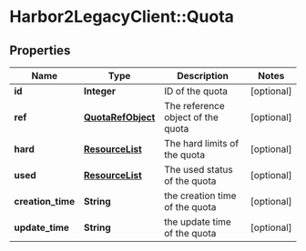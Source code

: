 # Harbor2LegacyClient::Quota

## Properties
Name | Type | Description | Notes
------------ | ------------- | ------------- | -------------
**id** | **Integer** | ID of the quota | [optional] 
**ref** | [**QuotaRefObject**](QuotaRefObject.md) | The reference object of the quota | [optional] 
**hard** | [**ResourceList**](ResourceList.md) | The hard limits of the quota | [optional] 
**used** | [**ResourceList**](ResourceList.md) | The used status of the quota | [optional] 
**creation_time** | **String** | the creation time of the quota | [optional] 
**update_time** | **String** | the update time of the quota | [optional] 


